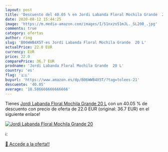 ```yaml
---
layout: post
title: 'Descuento del 40.05 % en Jordi Labanda Floral Mochila Grande  20 '
date: 2020-08-12 15:44:25
image: 'https://m.media-amazon.com/images/I/51nxzo51mJL._SL200_.jpg'
comments: true
category: ofertas
author: ring
slug: 'B06WWB4X5T-es Jordi Labanda Floral Mochila Grande  20 L'
actualPrice: 22.0 EUR
currency: EUR
price: 22.0
comparePrice: 36.7 EUR
prodname: 'Jordi Labanda Floral Mochila Grande  20 L'
country: 'es'
flag: '🇪🇸'
buyurl: 'https://www.amazon.es/dp/B06WWB4X5T/?tag=tolees-21'
descuento: '40.05'
average: '18.586666666666666'
---
```


Tienes [Jordi Labanda Floral Mochila Grande  20 L](https://www.amazon.es/dp/B06WWB4X5T/?tag=tolees-21) con un 40.05 % de descuento con precio de oferta de 22.0 EUR (original: 36.7 EUR) en el siguiente enlace!

[![Jordi Labanda Floral Mochila Grande  20 ](https://m.media-amazon.com/images/I/51nxzo51mJL._SL200_.jpg)](https://www.amazon.es/dp/B06WWB4X5T/?tag=tolees-21)

ℹ️:


[🛒 Accede a la oferta!!](https://www.amazon.es/dp/B06WWB4X5T/?tag=tolees-21)

